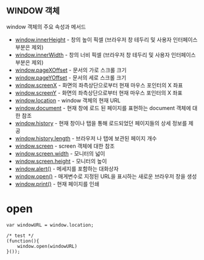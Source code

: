 ## WINDOW 객체



 window 객체의 주요 속성과 메서드 

- [window.innerHeight](#innerHeight) - 창의 높이 픽셀 (브라우저 창 테두리 및 사용자 인터페이스 부분은 제외)
- [window.innerWidth](#innerWidth) - 창의 너비 픽셀 (브라우저 창 테두리 및 사용자 인터페이스 부분은 제외)
- [window.pageXOffset](#pageXOffset) - 문서의 가로 스크롤 크기
- [window.pageYOffset](#pageYOffset) - 문서의 세로 스크롤 크기
- [window.screenX](#screenX) - 화면의 좌측상단으로부터 현재 마우스 포인터의 X 좌표
- [window.screenY](#screenY) - 화면의 좌측상단으로부터 현재 마우스 포인터의 X 좌표
- [window.location](#location) - window 객체의 현재 URL
- [window.document](#document) - 현재 창에 로드 된 페이지를 표현하는 document 객체에 대한 참조
- [window.history](#history) - 현재 창이나 탭을 통해 로드되었던 페이지들의 상세 정보를 제공
- [window.history.length](#history.length) - 브라우저 나 탭에 보관된 페이지 개수
- [window.screen](#screen)	- screen 객체에 대한 참조
- [window.screen.width](#screen.width)	- 모니터의 넓이
- [window.screen.height](#screen.height) - 모니터의 높이
- [window.alert()](#alert) - 메세지를 포함하는 대화상자
- [window.open()](#open) - 매게변수로 지정된 URL을 표시하는 새로운 브라우저 창을 생성
- [window.print()](#print) - 현재 페이지를 인쇄



# open

```
var windowURL = window.location;

/* test */
(function(){ 
	window.open(windowURL)
}());
```